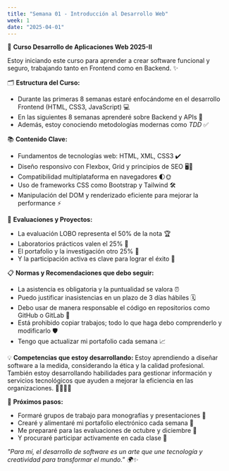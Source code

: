 ```yaml
---
title: "Semana 01 - Introducción al Desarrollo Web"
week: 1
date: "2025-04-01"
---
```


🚀 **Curso Desarrollo de Aplicaciones Web 2025-II**

Estoy iniciando este curso para aprender a crear software funcional y seguro, trabajando tanto en Frontend como en Backend. ✨

🗂️ **Estructura del Curso:**
- Durante las primeras 8 semanas estaré enfocándome en el desarrollo Frontend (HTML, CSS3, JavaScript) 💻
- En las siguientes 8 semanas aprenderé sobre Backend y APIs 🔧
- Además, estoy conociendo metodologías modernas como *TDD* ✅

📚 **Contenido Clave:**
- Fundamentos de tecnologías web: HTML, XML, CSS3 ✔️
- Diseño responsivo con Flexbox, Grid y principios de SEO 🖥️📱
- Compatibilidad multiplataforma en navegadores 🌓🌞
- Uso de frameworks CSS como Bootstrap y Tailwind 🛠️
- Manipulación del DOM y renderizado eficiente para mejorar la performance ⚡

📝 **Evaluaciones y Proyectos:**
- La evaluación LOBO representa el 50% de la nota 🏆
- Laboratorios prácticos valen el 25% 🧪
- El portafolio y la investigación otro 25% 📂
- Y la participación activa es clave para lograr el éxito 🎤

📋 **Normas y Recomendaciones que debo seguir:**
- La asistencia es obligatoria y la puntualidad se valora ⏰
- Puedo justificar inasistencias en un plazo de 3 días hábiles 🗓️
- Debo usar de manera responsable el código en repositorios como GitHub o GitLab 🔗
- Está prohibido copiar trabajos; todo lo que haga debo comprenderlo y modificarlo 🛡️
- Tengo que actualizar mi portafolio cada semana 📈

💡 **Competencias que estoy desarrollando:**
Estoy aprendiendo a diseñar software a la medida, considerando la ética y la calidad profesional. También estoy desarrollando habilidades para gestionar información y servicios tecnológicos que ayuden a mejorar la eficiencia en las organizaciones. 👩‍💻👨‍💻

📅 **Próximos pasos:**
- Formaré grupos de trabajo para monografías y presentaciones 👥
- Crearé y alimentaré mi portafolio electrónico cada semana 📒
- Me prepararé para las evaluaciones de octubre y diciembre 📆
- Y procuraré participar activamente en cada clase 🎯

<i>"Para mí, el desarrollo de software es un arte que une tecnología y creatividad para transformar el mundo." 🌍✨</i>